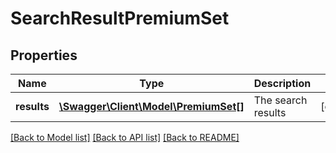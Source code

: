 # SearchResultPremiumSet

## Properties
Name | Type | Description | Notes
------------ | ------------- | ------------- | -------------
**results** | [**\Swagger\Client\Model\PremiumSet[]**](PremiumSet.md) | The search results | [optional] 

[[Back to Model list]](../README.md#documentation-for-models) [[Back to API list]](../README.md#documentation-for-api-endpoints) [[Back to README]](../README.md)


